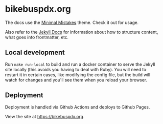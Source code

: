 # bikebuspdx.org

The docs use the [Minimal Mistakes](https://github.com/mmistakes/minimal-mistakes) theme.
Check it out for usage.

Also refer to the [Jekyll Docs](https://jekyllrb.com/docs/pages/)
for information about how to structure content, what goes into frontmatter, etc.

## Local development

Run `make run-local` to build and run a docker container to serve the Jekyll site locally
(this avoids you having to deal with Ruby).
You will need to restart it in certain cases, like modifying the config file,
but the build will watch for changes and you'll see them when you reload your browser.

## Deployment

Deployment is handled via Github Actions and deploys to Github Pages.

View the site at <https://bikebuspdx.org>.
